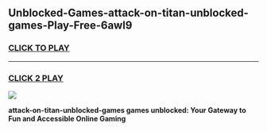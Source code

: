 
## Unblocked-Games-attack-on-titan-unblocked-games-Play-Free-6awl9
<h3>
<a href="https://premium76.site?title=attack-on-titan-unblocked-games&ref=17A">CLICK TO PLAY</a></h3>
<hr>

<h3>
<a href="https://premium76.site?title=attack-on-titan-unblocked-games&ref=17A">CLICK 2 PLAY</a>
  
</h3>

<a href="https://premium76.site?title=attack-on-titan-unblocked-games&ref=17A"><img src="https://clearcache.store/games.png"></a>


**attack-on-titan-unblocked-games games unblocked: Your Gateway to Fun and Accessible Online Gaming**
